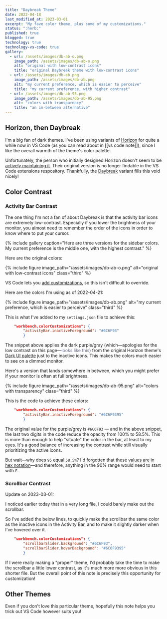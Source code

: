 ```yaml
---
title: "Daybreak Theme"
date: 2022-04-18  
last_modified_at: 2023-03-01  
excerpt: "My fave color theme, plus some of my customizations."
status: ":herb:"  
published: true
blogged: true
technology: true
technology-vs-code: true
gallery:
  - url: /assets/images/db-ab-o.png
    image_path: /assets/images/db-ab-o.png
    alt: "original with low-contrast icons"
    title: "original Daybreak theme with low-contrast icons"
  - url: /assets/images/db-ab.png
    image_path: /assets/images/db-ab.png
    alt: "my current preference, which is easier to perceive"
    title: "my current preference, with higher contrast"
  - url: /assets/images/db-ab-95.png
    image_path: /assets/images/db-ab-95.png
    alt: "colors with transparency"
    title: "an in-between alternative"
---
```


## Horizon, then Daybreak  

I'm a big fan of dark themes. I've been using variants of [Horizon](https://horizontheme.netlify.app/) for quite a while now in VS Code (as you can read about in [[vs code note]]), since I like the overall warmth of the theme's color palette.  

Unfortunately, the person who initially designed Horizon doesn't seem to be [actively maintaining it](https://github.com/jolaleye/horizon-theme-vscode). Their original version is no longer findable in the VS Code extensions respository. Thankfully, the [Daybreak](https://daybreaktheme.com/) variant fills this void nicely!  

## Color Contrast  

### Activity Bar Contrast  

The one thing I'm not a fan of about Daybreak is that the activity bar icons are extremely low-contrast. Especially if you lower the brightness of your monitor, you almost need to remember the order of the icons in order to know where to put your cursor.  

{% include gallery caption="Here are three versions for the sidebar colors. My current preference is the middle one, with the highest contrast." %}

Here are the original colors:  

{% include figure image_path="/assets/images/db-ab-o.png" alt="original with low-contrast icons" class="third" %}  

VS Code lets you [add customizations](https://code.visualstudio.com/api/references/theme-color#activity-bar), so this isn't difficult to override.  

Here are the colors I'm using as of 2022-04-21:  

{% include figure image_path="/assets/images/db-ab.png" alt="my current preference, which is easier to perceive" class="third" %}

This is what I've added to my `settings.json` file to achieve this:  

```json
    "workbench.colorCustomizations": {
        "activityBar.inactiveForeground": "#6C6F93"
        }
```

The snippet above applies the dark purple/gray (which—apologies for the low contrast on this page—<span style="color: #6C6F93;">looks like this</span>) from the original Horizon theme's [Dark UI palette](https://horizontheme.netlify.app/) just to the inactive icons. This makes the colors much easier to see on a dimmed monitor.  

Here's a version that lands somewhere in between, which you might prefer if your monitor is often at full brightness.  

{% include figure image_path="/assets/images/db-ab-95.png" alt="colors with transparency" class="third" %}

This is the code to achieve these colors:  

```json
    "workbench.colorCustomizations": {
        "activityBar.inactiveForeground": "#6C6F9395"
        }
```

The original value for the purple/grey is `#6C6F93` — and in the above snippet, the last two digits in the code reduce the opacity from 100% to 58.5%. This is more than enough to help "situate" the color in the bar, at least to my eyes. It's a good balance of increasing the contrast while still visually prioritizing the active icons.  

But wait—why does `95` equal `58.5%`? I'd forgotten that these [values are in hex notation](https://css-tricks.com/8-digit-hex-codes/)—and therefore, anything in the 90% range would need to start with `F`.  

### Scrollbar Contrast  

Update on 2023-03-01:  

I noticed earlier today that in a very long file, I could barely make out the scrollbar.  

So I've added the below lines, to quickly make the scrollbar the same color as the inactive icons in the Activity Bar, and to make it slightly darker when I've hovered over it.  

```json
    "workbench.colorCustomizations": {
        "scrollbarSlider.background": "#6C6F93",
        "scrollbarSlider.hoverBackground": "#6C6F9395"
        }
```

If I were really making a "proper" theme, I'd probably take the time to make the scrollbar a little lower contrast, as it's much more more obvious in this shorter file. But the overall point of this note is precisely this opportunity for customization!  

## Other Themes  

Even if you don't love this particular theme, hopefully this note helps you trick out VS Code however suits you!  